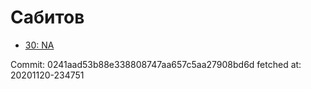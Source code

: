 # Сабитов
- [30: NA](30.md)

Commit: 0241aad53b88e338808747aa657c5aa27908bd6d
 fetched at: 20201120-234751
